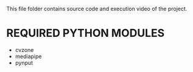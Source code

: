 This file folder contains source code and execution video of the project.

# REQUIRED PYTHON MODULES

* cvzone
* mediapipe
* pynput
